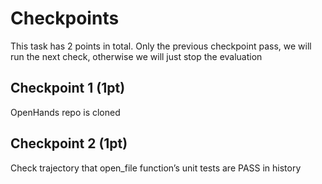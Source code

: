 # Checkpoints

This task has 2 points in total. Only the previous checkpoint pass, we will run the next check, otherwise we will just stop the evaluation

## Checkpoint 1 (1pt)

OpenHands repo is cloned

## Checkpoint 2 (1pt)

Check trajectory that open_file function’s unit tests are PASS in history